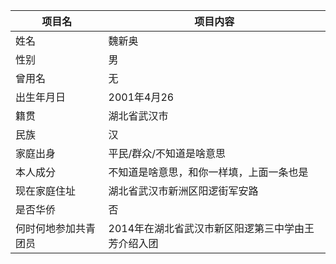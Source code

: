 | 项目名               | 项目内容                                           |
| -------------------- | -------------------------------------------------- |
| 姓名                 | 魏新奥                                             |
| 性别                 | 男                                                 |
| 曾用名               | 无                                                 |
| 出生年月日           | 2001年4月26                                        |
| 籍贯                 | 湖北省武汉市                                       |
| 民族                 | 汉                                                 |
| 家庭出身             | 平民/群众/不知道是啥意思                           |
| 本人成分             | 不知道是啥意思，和你一样填，上面一条也是           |
| 现在家庭住址         | 湖北省武汉市新洲区阳逻街军安路                     |
| 是否华侨             | 否                                                 |
| 何时何地参加共青团员 | 2014年在湖北省武汉市新区阳逻第三中学由王芳介绍入团 |

